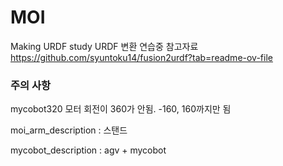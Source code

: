 # MOI
Making URDF study
URDF 변환 연습중
참고자료 https://github.com/syuntoku14/fusion2urdf?tab=readme-ov-file
### 주의 사항
mycobot320 모터 회전이 360가 안됨.
-160, 160까지만 됨

moi_arm_description : 스탠드

mycobot_description : agv + mycobot
